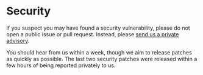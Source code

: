 # Security

If you suspect you may have found a security vulnerability, please do not open a public issue or pull request. Instead, please [send us a private advisory](https://github.com/phlex-ruby/phlex/security/advisories/new).

You should hear from us within a week, though we aim to release patches as quickly as possible. The last two security patches were released within a few hours of being reported privately to us.
